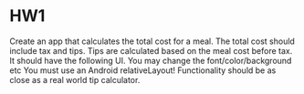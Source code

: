 # HW1

Create an app that calculates the total cost for a meal. The total cost should include tax and tips. Tips
are calculated based on the meal cost before tax.  It should have the following UI. You may change the font/color/background etc
You must use an Android relativeLayout! Functionality should be as close as a real world tip calculator.
